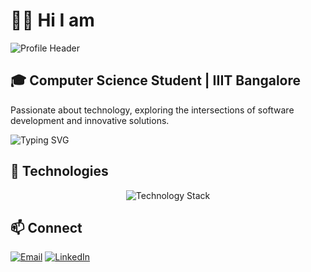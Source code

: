 # 👨‍💻 Hi I am

![Profile Header](https://capsule-render.vercel.app/api?type=waving&color=gradient&height=300&section=header&text=Prakrititz%20Borah&fontSize=90&animation=fadeIn)

## 🎓 Computer Science Student | IIIT Bangalore

Passionate about technology, exploring the intersections of software development and innovative solutions.

![Typing SVG](https://readme-typing-svg.demolab.com?font=Fira+Code&pause=1000&color=00F7F7&width=435&lines=Web+Developer;Gen-Ai+Developer;Problem+Solver)

## 🚀 Technologies

<p align="center">
  <img src="https://skillicons.dev/icons?i=python,cpp,react,java,flask,unity,gcp,css,git" alt="Technology Stack"/>
</p>

## 📫 Connect

[![Email](https://img.shields.io/badge/Email-D14836?style=for-the-badge&logo=gmail&logoColor=white)](mailto:prakrititz.borah@iiitb.ac.in)
[![LinkedIn](https://img.shields.io/badge/LinkedIn-0077B5?style=for-the-badge&logo=linkedin&logoColor=white)](https://www.linkedin.com/in/prakrititz-borah-348b04287/)


